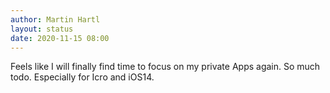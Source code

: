 ```yaml
---
author: Martin Hartl
layout: status
date: 2020-11-15 08:00
---
```

Feels like I will finally find time to focus on my private Apps again. So much todo. Especially for Icro and iOS14.